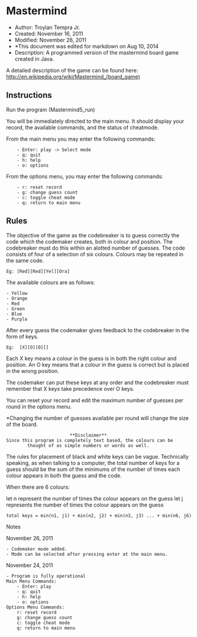 Mastermind
=========
  - Author: Troylan Tempra Jr.
  - Created: November 16, 2011
  - Modified: November 26, 2011
  - *This document was edited for markdown on Aug 10, 2014
  - Description: A programmed version of the mastermind board game created in Java.


A detailed description of the game can be found here:
http://en.wikipedia.org/wiki/Mastermind_(board_game)

Instructions
-----

Run the program (Mastermind5_run)

You will be immediately directed to the main menu. It should display your 
record, the available commands, and the status of cheatmode.

From the main menu you may enter the following commands:

		- Enter: play -> Select mode
		- q: quit
		- h: help
		- o: options
From the options menu, you may enter the following commands:
 
		- r: reset record
		- g: change guess count
		- c: toggle cheat mode
		- q: return to main menu

Rules
----
The objective of the game as the codebreaker is to guess correctly the code 
	which the codemaker creates, both in colour and position.
	The codebreaker must do this within an alotted number of guesses.
	The code consists of four of a selection of six colours. 
	Colours may be repeated in the same code.
	
	Eg: [Red][Red][Yel][Ora]
	
The available colours are as follows: 

	- Yellow
    - Orange 
    - Red
    - Green 
    - Blue 
    - Purple
	
After every guess the codemaker gives feedback to the codebreaker in the 
	form of keys.
	
	Eg:  [X][O][O][] 
	
Each X key means a colour in the guess is in both the right colour 
	and position. An O key means that a colour in the guess is correct but 
	is placed in the wrong position.
	
The codemaker can put these keys at any order and the codebreaker must 
	remember that X keys take precedence over O keys.
	
You can reset your record and edit the maximum number of 
	guesses per round in the options menu.
	
*Changing the number of guesses available per round will change the 
	size of the board.
	
							**Disclaimer**
	Since this program is completely text based, the colours can be 
			thought of as simple numbers or words as well.

The rules for placement of black and white keys can be vague. Technically
speaking, as when talking to a computer, the total number of keys for a guess
should be the sum of the minimums of the number of times each colour appears 
in both the guess and the code.

When there are 6 colours:

let n represent the number of times the colour appears on the guess
let j represents the number of times the colour appears on the guess

	total keys = min(n1, j1) + min(n2, j2) + min(n3, j3) ... + min(n6, j6)

Notes

November 26, 2011

	- Codemaker mode added.
	- Mode can be selected after pressing enter at the main menu.
November 24, 2011

	- Program is fully operational
	Main Menu Commands:
		- Enter: play
		- q: quit
		- h: help
		- o: options
	Options Menu Commands:
		r: reset record
		g: change guess count
		c: toggle cheat mode
		q: return to main menu